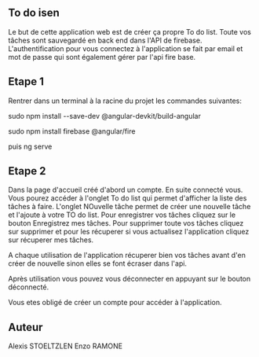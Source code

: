 ## To do isen

Le but de cette application web est de créer ça propre To do list. Toute vos tâches sont sauvegardé en back end dans l'API de firebase. L'authentification pour vous connectez à l'application se fait par email et mot de passe qui sont également gérer par l'api fire base. 

## Etape 1
Rentrer dans un terminal à la racine du projet les commandes suivantes:

sudo npm install --save-dev @angular-devkit/build-angular

sudo npm install firebase @angular/fire

puis ng serve

## Etape 2

Dans la page d'accueil créé d'abord un compte. En suite connecté vous.
Vous pourez accéder à l'onglet To do list qui permet d'afficher la liste des tâches à faire.
L'onglet NOuvelle tâche permet de créer une nouvelle tâche et l'ajoute à votre TO do list.
Pour enregistrer vos tâches cliquez sur le bouton Enregistrez mes tâches. Pour supprimer toute vos tâches cliquez sur supprimer et pour les récuperer si vous actualisez l'application cliquez sur récuperer mes tâches.

A chaque utilisation de l'application récuperer bien vos tâches avant d'en créer de nouvelle sinon elles se font écraser dans l'api.

Après utilisation vous pouvez vous déconnecter en appuyant sur le bouton déconnecté.

Vous etes obligé de créer un compte pour accéder à l'application.

## Auteur

Alexis STOELTZLEN
Enzo RAMONE

